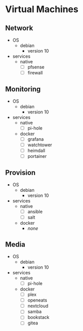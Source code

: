 # Virtual Machines

## Network
- OS
  - debian
    - version 10
- services
  - native
    - [ ] pfsense
    - [ ] firewall
    
## Monitoring
- OS
  - debian
    - version 10
- services
  - native
    - [ ] pi-hole
  - docker
    - [ ] grafana
    - [ ] watchtower
    - [ ] heimdall
    - [ ] portainer
    
## Provision
- OS
  - debian
    - version 10
- services
  - native
    - [ ] ansible
    - [ ] salt
  - docker
    - _none_

## Media
- OS
  - debian
    - version 10
- services
  - native
    - [ ] pi-hole
  - docker
    - [ ] plex
    - [ ] openeats
    - [ ] nextcloud
    - [ ] samba
    - [ ] bookstack
    - [ ] gitea
